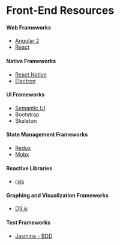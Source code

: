 # Front-End Resources

#### Web Frameworks

* [Angular 2](https://angular.io/)
* [React](https://facebook.github.io/react/)

#### Native Frameworks

* [React Native](https://facebook.github.io/react-native/)
* [Electron](https://electron.atom.io/)

#### UI Frameworks

* [Semantic UI](https://semantic-ui.com/)
* Bootstrap
* Skeleton

#### State Management Frameworks

* [Redux](http://redux.js.org/)
* [Mobx](https://github.com/mobxjs/mobx)

#### Reactive Libraries

* [rxjs](https://github.com/ReactiveX/rxjs)

#### Graphing and Visualization Frameworks

* [D3.js](https://d3js.org/)

#### Test Frameworks

* [Jasmine - BDD](https://jasmine.github.io/)



